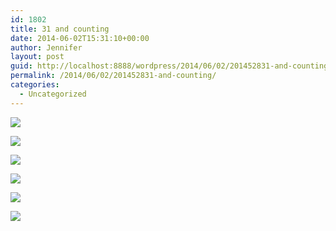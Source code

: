 ```yaml
---
id: 1802
title: 31 and counting
date: 2014-06-02T15:31:10+00:00
author: Jennifer
layout: post
guid: http://localhost:8888/wordpress/2014/06/02/201452831-and-counting/
permalink: /2014/06/02/201452831-and-counting/
categories:
  - Uncategorized
---
```

<div class="image-gallery-wrapper">
  <p>
    <img src="http://static1.squarespace.com/static/50db6bb3e4b015296cd43789/50dfa5b1e4b0dc6320e0b5ea/538cc941e4b022cc4c7d1ef1/1401735519849/2014-05-09+09.10.54.jpg.54.jpg?format=original" />
  </p>
  
  <p>
    <img src="http://static1.squarespace.com/static/50db6bb3e4b015296cd43789/50dfa5b1e4b0dc6320e0b5ea/538cc963e4b022cc4c7d1f36/1401735534544/2014-05-09+08.38.26.jpg.26.jpg?format=original" />
  </p>
  
  <p>
    <img src="http://static1.squarespace.com/static/50db6bb3e4b015296cd43789/50dfa5b1e4b0dc6320e0b5ea/538cc94be4b022cc4c7d1f09/1401738662765/2014-05-09+09.02.06.jpg.06.jpg?format=original" />
  </p>
  
  <p>
    <img src="http://static1.squarespace.com/static/50db6bb3e4b015296cd43789/50dfa5b1e4b0dc6320e0b5ea/538cc946e4b022cc4c7d1efa/1401738581082/2014-05-09+09.02.23.jpg.23.jpg?format=original" />
  </p>
  
  <p>
    <img src="http://static1.squarespace.com/static/50db6bb3e4b015296cd43789/50dfa5b1e4b0dc6320e0b5ea/538cc954e4b022cc4c7d1f1b/1401738743628/2014-05-09+09.00.10.jpg.10.jpg?format=original" />
  </p>
  
  <p>
    <img src="http://static1.squarespace.com/static/50db6bb3e4b015296cd43789/50dfa5b1e4b0dc6320e0b5ea/538cc959e4b022cc4c7d1f20/1401738734052/2014-05-09+08.51.53.jpg.53.jpg?format=original" />
  </p>
</div>